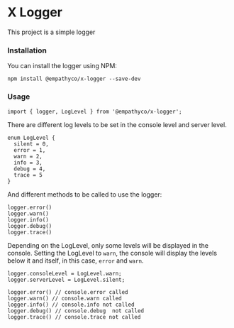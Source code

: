 # X Logger

This project is a simple logger

### Installation

You can install the logger using NPM:

```
npm install @empathyco/x-logger --save-dev
```

### Usage

```
import { logger, LogLevel } from '@empathyco/x-logger';
```

There are different log levels to be set in the console level and server level.

```
enum LogLevel {
  silent = 0,
  error = 1,
  warn = 2,
  info = 3,
  debug = 4,
  trace = 5
}
```

And different methods to be called to use the logger:

```
logger.error()
logger.warn()
logger.info()
logger.debug()
logger.trace()
```

Depending on the LogLevel, only some levels will be displayed in the console. Setting the LogLevel to `warn`, the console will display the levels below it and itself, in this case, `error` and `warn`.
```
logger.consoleLevel = LogLevel.warn;
logger.serverLevel = LogLevel.silent;

logger.error() // console.error called
logger.warn() // console.warn called
logger.info() // console.info not called
logger.debug() // console.debug  not called
logger.trace() // console.trace not called
```

